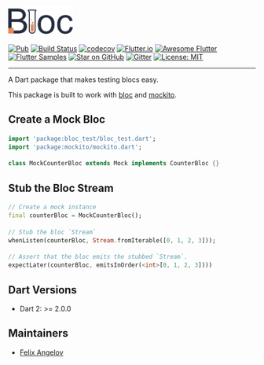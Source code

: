 <img src="https://raw.githubusercontent.com/felangel/bloc/master/docs/assets/bloc_test_logo_full.png" height="60" alt="Bloc Test Package" />

[![Pub](https://img.shields.io/pub/v/bloc.svg)](https://pub.dev/packages/bloc)
[![Build Status](https://travis-ci.org/felangel/bloc.svg?branch=master)](https://travis-ci.org/felangel/bloc)
[![codecov](https://codecov.io/gh/felangel/Bloc/branch/master/graph/badge.svg)](https://codecov.io/gh/felangel/bloc)
[![Flutter.io](https://img.shields.io/badge/Flutter-Website-deepskyblue.svg)](https://flutter.io/docs/development/data-and-backend/state-mgmt/options#bloc--rx)
[![Awesome Flutter](https://img.shields.io/badge/Awesome-Flutter-blue.svg?longCache=true)](https://github.com/Solido/awesome-flutter#standard)
[![Flutter Samples](https://img.shields.io/badge/Flutter-Samples-teal.svg?longCache=true)](http://fluttersamples.com)
[![Star on GitHub](https://img.shields.io/github/stars/felangel/bloc.svg?style=flat&logo=github&colorB=deeppink&label=Stars)](https://github.com/felangel/bloc)
[![Gitter](https://img.shields.io/badge/gitter-chat-hotpink.svg)](https://gitter.im/bloc_package/Lobby)
[![License: MIT](https://img.shields.io/badge/License-MIT-purple.svg)](https://opensource.org/licenses/MIT)

---

A Dart package that makes testing blocs easy.

This package is built to work with [bloc](https://pub.dev/packages/bloc) and [mockito](https://pub.dev/packages/mockito).

## Create a Mock Bloc

```dart
import 'package:bloc_test/bloc_test.dart';
import 'package:mockito/mockito.dart';

class MockCounterBloc extends Mock implements CounterBloc {}
```

## Stub the Bloc Stream

```dart
// Create a mock instance
final counterBloc = MockCounterBloc();

// Stub the bloc `Stream`
whenListen(counterBloc, Stream.fromIterable([0, 1, 2, 3]));

// Assert that the bloc emits the stubbed `Stream`.
expectLater(counterBloc, emitsInOrder(<int>[0, 1, 2, 3])))
```

## Dart Versions

- Dart 2: >= 2.0.0

## Maintainers

- [Felix Angelov](https://github.com/felangel)
